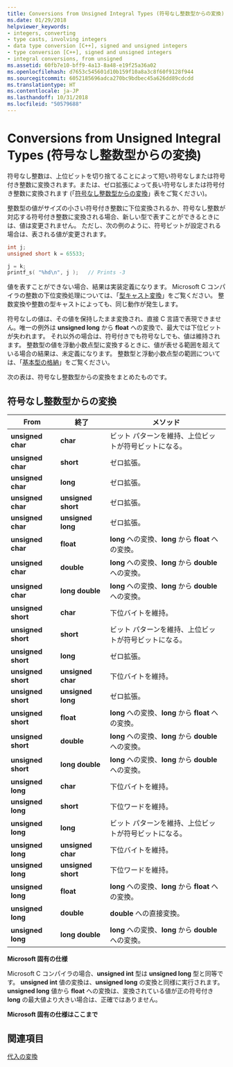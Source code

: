 ```yaml
---
title: Conversions from Unsigned Integral Types (符号なし整数型からの変換)
ms.date: 01/29/2018
helpviewer_keywords:
- integers, converting
- type casts, involving integers
- data type conversion [C++], signed and unsigned integers
- type conversion [C++], signed and unsigned integers
- integral conversions, from unsigned
ms.assetid: 60fb7e10-bff9-4a13-8a48-e19f25a36a02
ms.openlocfilehash: d7653c545601d10b159f10a8a3c8f60f9128f944
ms.sourcegitcommit: 6052185696adca270bc9bdbec45a626dd89cdcdd
ms.translationtype: HT
ms.contentlocale: ja-JP
ms.lasthandoff: 10/31/2018
ms.locfileid: "50579688"
---
```

# <a name="conversions-from-unsigned-integral-types"></a>Conversions from Unsigned Integral Types (符号なし整数型からの変換)

符号なし整数は、上位ビットを切り捨てることによって短い符号なしまたは符号付き整数に変換されます。または、ゼロ拡張によって長い符号なしまたは符号付き整数に変換されます (「[符号なし整数型からの変換](#_clang_table_4..3)」表をご覧ください)。

整数型の値がサイズの小さい符号付き整数に下位変換されるか、符号なし整数が対応する符号付き整数に変換される場合、新しい型で表すことができるときには、値は変更されません。 ただし、次の例のように、符号ビットが設定される場合は、表される値が変更されます。

```C
int j;
unsigned short k = 65533;

j = k;
printf_s( "%hd\n", j );   // Prints -3
```

値を表すことができない場合、結果は実装定義になります。 Microsoft C コンパイラの整数の下位変換処理については、「[型キャスト変換](../c-language/type-cast-conversions.md)」をご覧ください。 整数変換や整数の型キャストによっても、同じ動作が発生します。

符号なしの値は、その値を保持したまま変換され、直接 C 言語で表現できません。唯一の例外は **unsigned long** から **float** への変換で、最大では下位ビットが失われます。 それ以外の場合は、符号付きでも符号なしでも、値は維持されます。 整数型の値を浮動小数点型に変換するときに、値が表せる範囲を超えている場合の結果は、未定義になります。 整数型と浮動小数点型の範囲については、「[基本型の格納](../c-language/storage-of-basic-types.md)」をご覧ください。

次の表は、符号なし整数型からの変換をまとめたものです。

## <a name="conversions-from-unsigned-integral-types"></a>符号なし整数型からの変換

|From|終了|メソッド|
|----------|--------|------------|
|**unsigned char**|**char**|ビット パターンを維持、上位ビットが符号ビットになる。|
|**unsigned char**|**short**|ゼロ拡張。|
|**unsigned char**|**long**|ゼロ拡張。|
|**unsigned char**|**unsigned short**|ゼロ拡張。|
|**unsigned char**|**unsigned long**|ゼロ拡張。|
|**unsigned char**|**float**|**long** への変換、**long** から **float** への変換。|
|**unsigned char**|**double**|**long** への変換、**long** から **double** への変換。|
|**unsigned char**|**long double**|**long** への変換、**long** から **double** への変換。|
|**unsigned short**|**char**|下位バイトを維持。|
|**unsigned short**|**short**|ビット パターンを維持、上位ビットが符号ビットになる。|
|**unsigned short**|**long**|ゼロ拡張。|
|**unsigned short**|**unsigned char**|下位バイトを維持。|
|**unsigned short**|**unsigned long**|ゼロ拡張。|
|**unsigned short**|**float**|**long** への変換、**long** から **float** への変換。|
|**unsigned short**|**double**|**long** への変換、**long** から **double** への変換。|
|**unsigned short**|**long double**|**long** への変換、**long** から **double** への変換。|
|**unsigned long**|**char**|下位バイトを維持。|
|**unsigned long**|**short**|下位ワードを維持。|
|**unsigned long**|**long**|ビット パターンを維持、上位ビットが符号ビットになる。|
|**unsigned long**|**unsigned char**|下位バイトを維持。|
|**unsigned long**|**unsigned short**|下位ワードを維持。|
|**unsigned long**|**float**|**long** への変換、**long** から **float** への変換。|
|**unsigned long**|**double**|**double** への直接変換。|
|**unsigned long**|**long double**|**long** への変換、**long** から **double** への変換。|

**Microsoft 固有の仕様**

Microsoft C コンパイラの場合、**unsigned int** 型は **unsigned long** 型と同等です。 **unsigned int** 値の変換は、**unsigned long** の変換と同様に実行されます。 **unsigned long** 値から **float** への変換は、変換されている値が正の符号付き **long** の最大値より大きい場合は、正確ではありません。

**Microsoft 固有の仕様はここまで**

## <a name="see-also"></a>関連項目

[代入の変換](../c-language/assignment-conversions.md)
